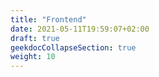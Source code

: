 ```yaml
---
title: "Frontend"
date: 2021-05-11T19:59:07+02:00
draft: true
geekdocCollapseSection: true
weight: 10
---
```


